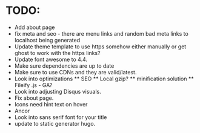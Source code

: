 # TODO:
* Add about page
* fix meta and seo - there are menu links and random bad meta links to localhost being generated 
* Update theme template to use https somehow either manually or get ghost to work with the https links? 
* Update font awesome to 4.4.
* Make sure dependencies are up to date
* Make sure to use CDNs and they are valid/latest. 
* Look into optimizations
** SEO
** Local gzip? 
** minification solution 
** Fileify .js - GA?
* Look into adjusting Disqus visuals. 
* Fix about page. 
* Icons need hint text on hover
* Ancor 
* Look into sans serif font for your title
* update to static generator hugo. 
